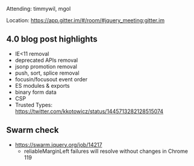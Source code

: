 Attending: timmywil, mgol

Location: https://app.gitter.im/#/room/#jquery_meeting:gitter.im

## 4.0 blog post highlights
* IE<11 removal
* deprecated APIs removal
* jsonp promotion removal
* push, sort, splice removal
* focusin/focusout event order
* ES modules & exports
* binary form data
* CSP
* Trusted Types: https://twitter.com/kkotowicz/status/1445713282128515074

## Swarm check
* https://swarm.jquery.org/job/14217
  - reliableMarginLeft failures will resolve without changes in Chrome 119
